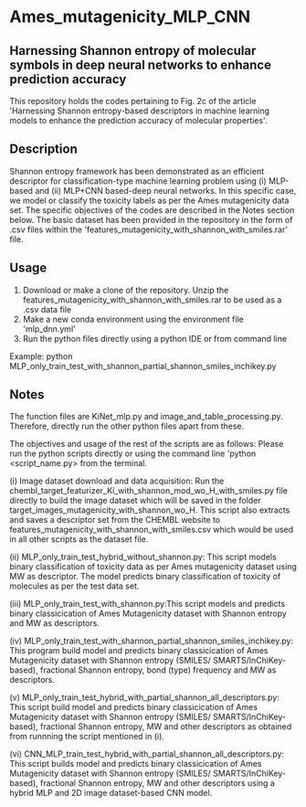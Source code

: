 # Ames_mutagenicity_MLP_CNN

Harnessing Shannon entropy of molecular symbols in deep neural networks to enhance prediction accuracy
------------------------------------------------------------------------------------------------------
This repository holds the codes pertaining to Fig. 2c of the article 'Harnessing Shannon entropy-based descriptors in machine learning models to enhance the prediction accuracy of molecular properties'.

Description
-----------
Shannon entropy framework has been demonstrated as an efficient descriptor for classification-type machine learning problem using (i) MLP-based and (ii) MLP+CNN based-deep neural networks. In this specific case, we model or classify the toxicity labels as per the Ames mutagenicity data set. The specific objectives of the codes are described in the Notes section below. The basic dataset has been provided in the repository in the form of .csv files within the 'features_mutagenicity_with_shannon_with_smiles.rar' file.

Usage
-----
1. Download or make a clone of the repository. Unzip the features_mutagenicity_with_shannon_with_smiles.rar to be used as a .csv data file
2. Make a new conda environment using the environment file 'mlp_dnn.yml'
3. Run the python files directly using a python IDE or from command line

Example: python MLP_only_train_test_with_shannon_partial_shannon_smiles_inchikey.py

Notes
-----
  The function files are KiNet_mlp.py and image_and_table_processing.py. Therefore, directly run the other python files apart from these. 

  The objectives and usage of the rest of the scripts are as follows: Please run the python scripts directly or using the command line 'python <script_name.py> from the terminal.

  (i) Image dataset download and data acquisition: Run the chembl_target_featurizer_Ki_with_shannon_mod_wo_H_with_smiles.py file directly to build the image dataset which will be saved in the folder target_images_mutagenicity_with_shannon_wo_H. This script also extracts and saves a descriptor set from the CHEMBL website to features_mutagenicity_with_shannon_with_smiles.csv which would be used in all other scripts as the dataset file.

  (ii) MLP_only_train_test_hybrid_without_shannon.py: This script models binary classification of toxicity data as per Ames mutagenicity dataset using MW as descriptor.  The model predicts binary classification of toxicity of molecules as per the test data set.

  (iii) MLP_only_train_test_with_shannon.py:This script models and predicts binary classicication of Ames Mutagenicity dataset with Shannon entropy and MW as descriptors. 

  (iv) MLP_only_train_test_with_shannon_partial_shannon_smiles_inchikey.py: This program build model and predicts binary classicication of Ames Mutagenicity dataset with Shannon entropy (SMILES/ SMARTS/InChiKey-based), fractional Shannon entropy, bond (type) frequency and MW as descriptors.

  (v) MLP_only_train_test_hybrid_with_partial_shannon_all_descriptors.py: This script build model and predicts binary classicication of Ames Mutagenicity dataset with Shannon entropy (SMILES/ SMARTS/InChiKey-based), fractional Shannon entropy, MW and other descriptors as obtained from runnning the script mentioned in (i).

  (vi) CNN_MLP_train_test_hybrid_with_partial_shannon_all_descriptors.py: This script builds model and predicts binary classicication of Ames Mutagenicity dataset with Shannon entropy (SMILES/ SMARTS/InChiKey-based), fractional Shannon entropy, MW and other descriptors using a hybrid MLP and 2D image dataset-based CNN model.


